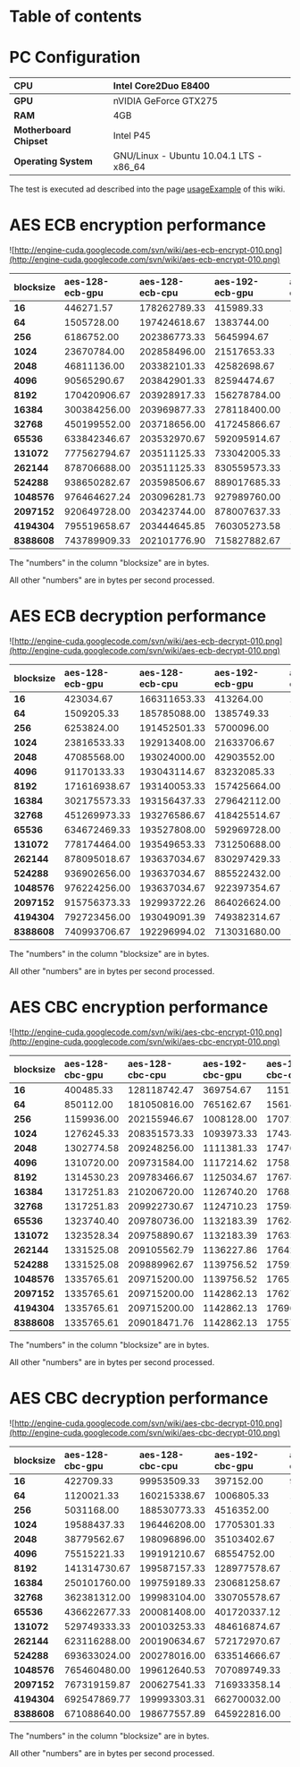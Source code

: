 # Table of contents #


# PC Configuration #

| **CPU** | Intel Core2Duo E8400 |
|:--------|:---------------------|
| **GPU** | nVIDIA GeForce GTX275 |
| **RAM** | 4GB |
| **Motherboard Chipset** | Intel P45 |
| **Operating System** | GNU/Linux - Ubuntu 10.04.1 LTS - x86\_64 |

The test is executed ad described into the page [usageExample](usageExample.md) of this wiki.

# AES ECB encryption performance #

![http://engine-cuda.googlecode.com/svn/wiki/aes-ecb-encrypt-010.png](http://engine-cuda.googlecode.com/svn/wiki/aes-ecb-encrypt-010.png)

| **blocksize** | **aes-128-ecb-gpu** | **aes-128-ecb-cpu** | **aes-192-ecb-gpu** | **aes-192-ecb-cpu** | **aes-256-ecb-gpu** | **aes-256-ecb-cpu** |
|:--------------|:--------------------|:--------------------|:--------------------|:--------------------|:--------------------|:--------------------|
| **16** | 446271.57 | 178262789.33 | 415989.33 | 153246924.41 | 396458.67 | 134421264.00 |
| **64** | 1505728.00 | 197424618.67 | 1383744.00 | 166873770.67 | 1291904.00 | 145538005.33 |
| **256** | 6186752.00 | 202386773.33 | 5645994.67 | 170486613.33 | 5200981.33 | 148489216.00 |
| **1024** | 23670784.00 | 202858496.00 | 21517653.33 | 171326805.33 | 19736234.67 | 148241408.00 |
| **2048** | 46811136.00 | 203382101.33 | 42582698.67 | 171379370.67 | 39116800.00 | 148831573.33 |
| **4096** | 90565290.67 | 203842901.33 | 82594474.67 | 171312469.33 | 76051797.33 | 148925098.67 |
| **8192** | 170420906.67 | 203928917.33 | 156278784.00 | 171376640.00 | 144501418.67 | 148873216.00 |
| **16384** | 300384256.00 | 203969877.33 | 278118400.00 | 171425792.00 | 259500714.67 | 148832256.00 |
| **32768** | 450199552.00 | 203718656.00 | 417245866.67 | 171485866.67 | 389971968.00 | 149433002.67 |
| **65536** | 633842346.67 | 203532970.67 | 592095914.67 | 171595093.33 | 555526826.67 | 149422080.00 |
| **131072** | 777562794.67 | 203511125.33 | 733042005.33 | 171616938.67 | 690836821.33 | 149465770.67 |
| **262144** | 878706688.00 | 203511125.33 | 830559573.33 | 171616938.67 | 785208661.33 | 149509461.33 |
| **524288** | 938650282.67 | 203598506.67 | 889017685.33 | 171616938.67 | 841657002.67 | 149596842.67 |
| **1048576** | 976464627.24 | 203096281.73 | 927989760.00 | 171616938.67 | 879056213.33 | 149099843.19 |
| **2097152** | 920649728.00 | 203423744.00 | 878007637.33 | 171395146.84 | 837462698.67 | 149596842.67 |
| **4194304** | 795519658.67 | 203444645.85 | 760305273.58 | 171395146.84 | 727384281.73 | 149099843.19 |
| **8388608** | 743789909.33 | 202101776.90 | 715827882.67 | 171083452.63 | 687865856.00 | 148519617.05 |

The "numbers" in the column "blocksize" are in bytes.

All other "numbers" are in bytes per second processed.

# AES ECB decryption performance #

![http://engine-cuda.googlecode.com/svn/wiki/aes-ecb-decrypt-010.png](http://engine-cuda.googlecode.com/svn/wiki/aes-ecb-decrypt-010.png)

| **blocksize** | **aes-128-ecb-gpu** | **aes-128-ecb-cpu** | **aes-192-ecb-gpu** | **aes-192-ecb-cpu** | **aes-256-ecb-gpu** | **aes-256-ecb-cpu** |
|:--------------|:--------------------|:--------------------|:--------------------|:--------------------|:--------------------|:--------------------|
| **16** | 423034.67 | 166311653.33 | 413264.00 | 144198618.67 | 393168.00 | 126336467.77 |
| **64** | 1509205.33 | 185785088.00 | 1385749.33 | 158700842.67 | 1293952.00 | 138492138.67 |
| **256** | 6253824.00 | 191452501.33 | 5700096.00 | 163021568.00 | 5250560.00 | 142020693.33 |
| **1024** | 23816533.33 | 192913408.00 | 21633706.67 | 164219221.33 | 19862528.00 | 142778709.33 |
| **2048** | 47085568.00 | 193024000.00 | 42903552.00 | 163790848.00 | 39400789.33 | 142845269.33 |
| **4096** | 91170133.33 | 193043114.67 | 83232085.33 | 164077568.00 | 76843151.84 | 143025493.33 |
| **8192** | 171616938.67 | 193140053.33 | 157425664.00 | 163979264.00 | 145525418.67 | 143250773.33 |
| **16384** | 302175573.33 | 193156437.33 | 279642112.00 | 164080298.67 | 261046272.00 | 143048704.00 |
| **32768** | 451269973.33 | 193276586.67 | 418425514.67 | 164069376.00 | 390190421.33 | 143032320.00 |
| **65536** | 634672469.33 | 193527808.00 | 592969728.00 | 164102144.00 | 555614208.00 | 142999552.00 |
| **131072** | 778174464.00 | 193549653.33 | 731250688.00 | 164102144.00 | 688302762.67 | 143043242.67 |
| **262144** | 878095018.67 | 193637034.67 | 830297429.33 | 164102144.00 | 781975552.00 | 143043242.67 |
| **524288** | 936902656.00 | 193637034.67 | 885522432.00 | 164102144.00 | 836763648.00 | 142655106.98 |
| **1048576** | 976224256.00 | 193637034.67 | 922397354.67 | 164276906.67 | 872764757.33 | 143305386.67 |
| **2097152** | 915756373.33 | 192993722.26 | 864026624.00 | 163731136.21 | 824926235.22 | 142829289.04 |
| **4194304** | 792723456.00 | 193049091.39 | 749382314.67 | 163883401.32 | 725614592.00 | 143526017.28 |
| **8388608** | 740993706.67 | 192296994.02 | 713031680.00 | 163883401.32 | 685069653.33 | 142606336.00 |

The "numbers" in the column "blocksize" are in bytes.

All other "numbers" are in bytes per second processed.

# AES CBC encryption performance #

![http://engine-cuda.googlecode.com/svn/wiki/aes-cbc-encrypt-010.png](http://engine-cuda.googlecode.com/svn/wiki/aes-cbc-encrypt-010.png)

| **blocksize** | **aes-128-cbc-gpu** | **aes-128-cbc-cpu** | **aes-192-cbc-gpu** | **aes-192-cbc-cpu** | **aes-256-cbc-gpu** | **aes-256-cbc-cpu** |
|:--------------|:--------------------|:--------------------|:--------------------|:--------------------|:--------------------|:--------------------|
| **16** | 400485.33 | 128118742.47 | 369754.67 | 115114986.67 | 353728.43 | 103381386.67 |
| **64** | 850112.00 | 181050816.00 | 765162.67 | 156143082.67 | 699648.00 | 136101312.00 |
| **256** | 1159936.00 | 202155946.67 | 1008128.00 | 170725376.00 | 894976.00 | 147928234.67 |
| **1024** | 1276245.33 | 208351573.33 | 1093973.33 | 174344533.33 | 962218.67 | 151404544.00 |
| **2048** | 1302774.58 | 209248256.00 | 1111381.33 | 174769493.33 | 974165.33 | 151883776.00 |
| **4096** | 1310720.00 | 209731584.00 | 1117214.62 | 175815338.67 | 978413.29 | 152219648.00 |
| **8192** | 1314530.23 | 209783466.67 | 1125034.67 | 176788291.64 | 985770.67 | 152398506.67 |
| **16384** | 1317251.83 | 210206720.00 | 1126740.20 | 176815689.63 | 985217.28 | 152453120.00 |
| **32768** | 1317251.83 | 209922730.67 | 1124710.23 | 175986005.33 | 987380.13 | 152753493.33 |
| **65536** | 1323740.40 | 209780736.00 | 1132183.39 | 176248149.33 | 988411.80 | 152873642.67 |
| **131072** | 1323528.34 | 209758890.67 | 1132183.39 | 176335530.67 | 991663.16 | 153004714.67 |
| **262144** | 1331525.08 | 209105562.79 | 1136227.86 | 176422912.00 | 995483.54 | 153092096.00 |
| **524288** | 1331525.08 | 209889962.67 | 1139756.52 | 175923880.40 | 998643.81 | 153092096.00 |
| **1048576** | 1335765.61 | 209715200.00 | 1139756.52 | 176510293.33 | 998643.81 | 153092096.00 |
| **2097152** | 1335765.61 | 209715200.00 | 1142862.13 | 176272244.52 | 998643.81 | 152583484.39 |
| **4194304** | 1335765.61 | 209715200.00 | 1142862.13 | 176968972.76 | 998643.81 | 153280212.62 |
| **8388608** | 1335765.61 | 209018471.76 | 1142862.13 | 175575516.28 | 999834.09 | 151767578.95 |

The "numbers" in the column "blocksize" are in bytes.

All other "numbers" are in bytes per second processed.

# AES CBC decryption performance #

![http://engine-cuda.googlecode.com/svn/wiki/aes-cbc-decrypt-010.png](http://engine-cuda.googlecode.com/svn/wiki/aes-cbc-decrypt-010.png)

| **blocksize** | **aes-128-cbc-gpu** | **aes-128-cbc-cpu** | **aes-192-cbc-gpu** | **aes-192-cbc-cpu** | **aes-256-cbc-gpu** | **aes-256-cbc-cpu** |
|:--------------|:--------------------|:--------------------|:--------------------|:--------------------|:--------------------|:--------------------|
| **16** | 422709.33 | 99953509.33 | 397152.00 | 91636576.00 | 377322.67 | 83952042.67 |
| **64** | 1120021.33 | 160215338.67 | 1006805.33 | 140162837.33 | 920213.33 | 124025066.67 |
| **256** | 5031168.00 | 188530773.33 | 4516352.00 | 160958378.67 | 4125610.67 | 140978944.00 |
| **1024** | 19588437.33 | 196446208.00 | 17705301.33 | 167361536.00 | 16258730.67 | 145668437.33 |
| **2048** | 38779562.67 | 198096896.00 | 35103402.67 | 168494421.33 | 32262144.00 | 146677760.00 |
| **4096** | 75515221.33 | 199191210.67 | 68554752.00 | 169358677.33 | 63135744.00 | 147243008.00 |
| **8192** | 141314730.67 | 199587157.33 | 128977578.67 | 169792853.33 | 119390208.00 | 147486037.33 |
| **16384** | 250101760.00 | 199759189.33 | 230681258.67 | 169891157.33 | 215154688.00 | 147521536.00 |
| **32768** | 362381312.00 | 199983104.00 | 330705578.67 | 169432405.33 | 304130730.67 | 147488768.00 |
| **65536** | 436622677.33 | 200081408.00 | 401720337.12 | 169432405.33 | 370016256.00 | 148511613.42 |
| **131072** | 529749333.33 | 200103253.33 | 484616874.67 | 169476096.00 | 445557418.67 | 147543381.33 |
| **262144** | 623116288.00 | 200190634.67 | 572172970.67 | 169519786.67 | 524550144.00 | 147587072.00 |
| **524288** | 693633024.00 | 200278016.00 | 633514666.67 | 169519786.67 | 575842986.67 | 147674453.33 |
| **1048576** | 765460480.00 | 199612640.53 | 707089749.33 | 169519786.67 | 648719018.67 | 147358022.59 |
| **2097152** | 767319159.87 | 200627541.33 | 716933358.14 | 169304962.13 | 670389589.33 | 147499690.67 |
| **4194304** | 692547869.77 | 199993303.31 | 662700032.00 | 169438770.86 | 632652543.14 | 147706386.71 |
| **8388608** | 671088640.00 | 198677557.89 | 645922816.00 | 168879567.00 | 618694676.41 | 146731427.06 |

The "numbers" in the column "blocksize" are in bytes.

All other "numbers" are in bytes per second processed.